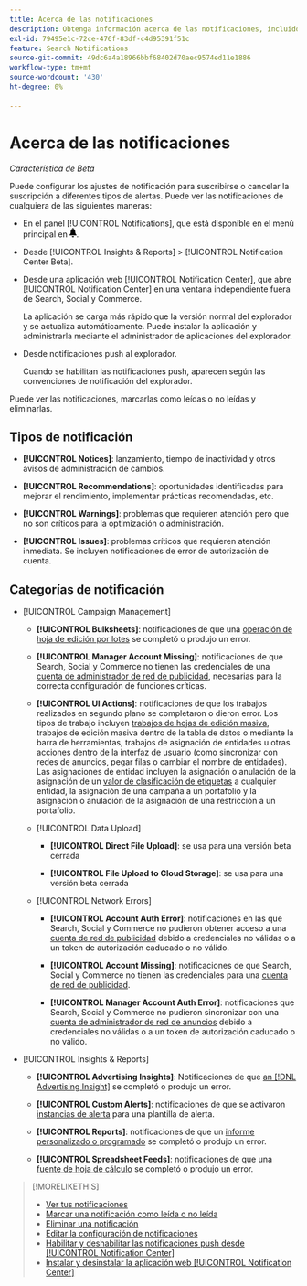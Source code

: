 ```yaml
---
title: Acerca de las notificaciones
description: Obtenga información acerca de las notificaciones, incluidos los distintos tipos y categorías.
exl-id: 79495e1c-72ce-476f-83df-c4d95391f51c
feature: Search Notifications
source-git-commit: 49dc6a4a18966bbf68402d70aec9574ed11e1886
workflow-type: tm+mt
source-wordcount: '430'
ht-degree: 0%

---
```


# Acerca de las notificaciones

*Característica de Beta*

Puede configurar los ajustes de notificación para suscribirse o cancelar la suscripción a diferentes tipos de alertas. Puede ver las notificaciones de cualquiera de las siguientes maneras:

* En el panel [!UICONTROL Notifications], que está disponible en el menú principal en ![Notificaciones](/help/search-social-commerce/assets/notifications-panel.png "Notificaciones").

* Desde [!UICONTROL Insights & Reports] > [!UICONTROL Notification Center Beta].

* Desde una aplicación web [!UICONTROL Notification Center], que abre [!UICONTROL Notification Center] en una ventana independiente fuera de Search, Social y Commerce.

  La aplicación se carga más rápido que la versión normal del explorador y se actualiza automáticamente. Puede instalar la aplicación y administrarla mediante el administrador de aplicaciones del explorador.

* Desde notificaciones push al explorador.

  Cuando se habilitan las notificaciones push, aparecen según las convenciones de notificación del explorador.

Puede ver las notificaciones, marcarlas como leídas o no leídas y eliminarlas.

## Tipos de notificación

* **[!UICONTROL Notices]**: lanzamiento, tiempo de inactividad y otros avisos de administración de cambios.

* **[!UICONTROL Recommendations]**: oportunidades identificadas para mejorar el rendimiento, implementar prácticas recomendadas, etc.

* **[!UICONTROL Warnings]**: problemas que requieren atención pero que no son críticos para la optimización o administración.

* **[!UICONTROL Issues]**: problemas críticos que requieren atención inmediata. Se incluyen notificaciones de error de autorización de cuenta.

## Categorías de notificación

* [!UICONTROL Campaign Management]

   * **[!UICONTROL Bulksheets]**: notificaciones de que una [operación de hoja de edición por lotes](/help/search-social-commerce/campaign-management/bulksheets/bulksheet-about.md) se completó o produjo un error.

   * **[!UICONTROL Manager Account Missing]**: notificaciones de que Search, Social y Commerce no tienen las credenciales de una [cuenta de administrador de red de publicidad](/help/search-social-commerce/admin/manager-accounts.md), necesarias para la correcta configuración de funciones críticas.

   * **[!UICONTROL UI Actions]**: notificaciones de que los trabajos realizados en segundo plano se completaron o dieron error. Los tipos de trabajo incluyen [trabajos de hojas de edición masiva](/help/search-social-commerce/campaign-management/bulksheets/bulksheet-about.md), trabajos de edición masiva dentro de la tabla de datos o mediante la barra de herramientas, trabajos de asignación de entidades u otras acciones dentro de la interfaz de usuario (como sincronizar con redes de anuncios, pegar filas o cambiar el nombre de entidades). Las asignaciones de entidad incluyen la asignación o anulación de la asignación de un [valor de clasificación de etiquetas](/help/search-social-commerce/campaign-management/label-classifications/classification-about.md) a cualquier entidad, la asignación de una campaña a un portafolio y la asignación o anulación de la asignación de una restricción a un portafolio.<!--Link "constraint" to constraint-about.md if that file is ever public -->

   * [!UICONTROL Data Upload]

      * **[!UICONTROL Direct File Upload]**: se usa para una versión beta cerrada

      * **[!UICONTROL File Upload to Cloud Storage]**: se usa para una versión beta cerrada

   * [!UICONTROL Network Errors]

      * **[!UICONTROL Account Auth Error]**: notificaciones en las que Search, Social y Commerce no pudieron obtener acceso a una [cuenta de red de publicidad](/help/search-social-commerce/campaign-management/accounts/ad-network-account-about.md) debido a credenciales no válidas o a un token de autorización caducado o no válido.

      * **[!UICONTROL Account Missing]**: notificaciones de que Search, Social y Commerce no tienen las credenciales para una [cuenta de red de publicidad](/help/search-social-commerce/campaign-management/accounts/ad-network-account-about.md).

      * **[!UICONTROL Manager Account Auth Error]**: notificaciones que Search, Social y Commerce no pudieron sincronizar con una [cuenta de administrador de red de anuncios](/help/search-social-commerce/admin/manager-accounts.md) debido a credenciales no válidas o a un token de autorización caducado o no válido.

  <!--
  * [!UICONTROL Setup Errors]
  
    * **[!UICONTROL Adobe Analytics Tracking Setup Error]**: : Notifications that the [!UICONTROL Landing Page Suffix] value is incorrect, missing, or contains an incorrect [AMO ID template](/help/integrations/analytics/ids.md#amo-id-formats); the [!UICONTROL Tracking Template] is incorrect or missing; or the [!UICONTROL Landing Page Suffix] or [!UICONTROL Tracking Template] is overridden at a lower level by an incorrect value. Separate notifications are sent a) for errors at the account level and b) for errors at the campaign and lower levels.
    
    * **[!UICONTROL Manager Account Missing]**: Notifications that Search, Social, & Commerce is missing the credentials for an [ad network manager account](/help/search-social-commerce/admin/manager-accounts.md), which are required for the correct setup of critical functions.
  -->

* [!UICONTROL Insights & Reports]

   * **[!UICONTROL Advertising Insights]**: Notificaciones de que [an [!DNL Advertising Insight]](/help/search-social-commerce/advertising-insights/insight-about.md) se completó o produjo un error.

   * **[!UICONTROL Custom Alerts]**: notificaciones de que se activaron [instancias de alerta](/help/search-social-commerce/alerts/alert-about.md) para una plantilla de alerta.

   * **[!UICONTROL Reports]**: notificaciones de que un [informe personalizado o programado](/help/search-social-commerce/reports/report-about.md) se completó o produjo un error.

   * **[!UICONTROL Spreadsheet Feeds]**: notificaciones de que una [fuente de hoja de cálculo](/help/search-social-commerce/reports/automation/spreadsheet-feeds/spreadsheet-feed-about.md) se completó o produjo un error.

<!--
* [!UICONTROL Optimization]

  * **[!UICONTROL Accuracy]**: 

-->

<!--
* [!UICONTROL Portfolio Management]

  * **[!UICONTROL Simulation Report]**: 

-->

<!--
* [!UICONTROL System]

  * **[!UICONTROL Change Management]**: 

-->

>[!MORELIKETHIS]
>
>* [Ver tus notificaciones](notification-view.md)
>* [Marcar una notificación como leída o no leída](notification-mark-read-unread.md)
>* [Eliminar una notificación](notification-delete.md)
>* [Editar la configuración de notificaciones](notification-edit.md)
>* [Habilitar y deshabilitar las notificaciones push desde [!UICONTROL Notification Center]](notifications-push-enable-disable.md)
>* [Instalar y desinstalar la aplicación web [!UICONTROL Notification Center]](notification-app-install-uninstall.md)
